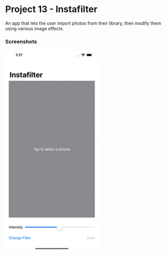 # Project 13 - Instafilter
An app that lets the user import photos from their library, then modify them using various image effects.
### Screenshots
![Screenshot 18](./Screenshots/screenshot18.gif)
